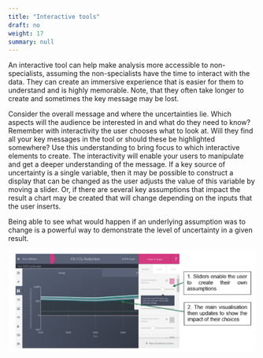 ```yaml
---
title: "Interactive tools"
draft: no
weight: 17
summary: null
---
```


An interactive tool can help make analysis more accessible to non-specialists, assuming the non-specialists have the time to interact with the data. They can create an immersive experience that is easier for them to understand and is highly memorable. Note, that they often take longer to create and sometimes the key message may be lost.

Consider the overall message and where the uncertainties lie. Which aspects will the audience be interested in and what do they need to know? Remember with interactivity the user chooses what to look at. Will they find all your key messages in the tool or should these be highlighted somewhere? Use this understanding to bring focus to which interactive elements to create. The interactivity will enable your users to manipulate and get a deeper understanding of the message.
If a key source of uncertainty is a single variable, then it may be possible to construct a display that can be changed as the user adjusts the value of this variable by moving a slider. Or, if there are several key assumptions that impact the result a chart may be created that will change depending on the inputs that the user inserts.

Being able to see what would happen if an underlying assumption was to change is a powerful way to demonstrate the level of uncertainty in a given result.

![Example: The [DECC 2050 Calculator](https://www.gov.uk/guidance/2050-pathways-analysis) is an award-winning, user-friendly tool that helps users to explore the choices available to meet the 2050 carbon target. Whilst it doesn’t explicitly cover the uncertainty in the underlying data it does allow the user to create their own set of policies to try to reach the target. This engaging tool was helpful in demonstrating to users how difficult some of the options are and the relative impact of each choice.](images/interactive.png)
